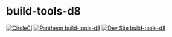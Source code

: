 # build-tools-d8

[![CircleCI](https://circleci.com/gh/pantheon-systems/example-drops-8-composer.svg?style=svg)](https://circleci.com/gh/pi-ron/build-tools-d8) [![Pantheon build-tools-d8](https://img.shields.io/badge/pantheon-build_tools_d8-yellow.svg)](https://dashboard.pantheon.io/sites/ce014256-f40e-45f2-b9c1-a8d0ee69a4ac#dev/code) [![Dev Site build-tools-d8](https://img.shields.io/badge/site-build_tools_d8-blue.svg)](http://dev-build-tools-d8.pantheonsite.io/)